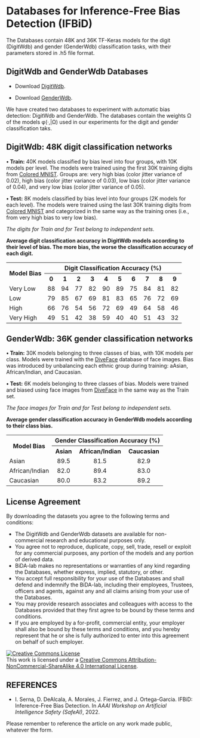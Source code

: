 # 

# Databases for Inference-Free Bias Detection (IFBiD)
The Databases contain 48K and 36K TF-Keras models for the digit (DigitWdb) and gender (GenderWdb) classification tasks, with their parameters stored in .h5 file format.

## DigitWdb and GenderWdb Databases

+ Download [DigitWdb](https://dauam-my.sharepoint.com/:u:/g/personal/ignacio_serna_uam_es/EYPbr33V1EtOoe1LTwO_CvkBV07plFdeXOrH4Pr8ySeSEQ).

+ Download [GenderWdb](https://dauam-my.sharepoint.com/:u:/g/personal/ignacio_serna_uam_es/Ef8pvGT5IzpBssxZCElN6doB43iP_idaOYqu2gjiXHSVIA?e=nYvxye).

We have created two databases to experiment with automatic bias detection: DigitWdb and GenderWdb. The databases contain the weights Ω of the models φ(·,|Ω) used
in our experiments for the digit and gender classification taks. 

## DigitWdb: 48K digit classification networks

**• Train:** 40K models classified by bias level into four groups, with 10K models per level. The models were trained using the first 30K training digits from [Colored MNIST](https://github.com/feidfoe/learning-not-to-learn). Groups are: very high bias (color jitter variance of 0.02), high bias (color jitter variance of 0.03), low bias (color jitter variance of 0.04), and very low bias (color jitter variance of 0.05).

**• Test:** 8K models classified by bias level into four groups (2K models for each level). The models were trained using the last 30K training digits from [Colored MNIST](https://github.com/feidfoe/learning-not-to-learn) and categorized in the same way as the training ones (i.e., from very high bias to very low bias).

*The digits for Train and for Test belong to independent sets.*

**Average digit classification accuracy in DigitWdb models according to their level of bias. The more bias, the worse the classification accuracy of each digit.**
<table>
  <tr align="center">
    <th rowspan="2">Model Bias</th>
    <th colspan="10">Digit Classification Accuracy (%)</th>
  </tr>
   <tr align="center">
    <th>0<th>1<th>2<th>3<th>4<th>5<th>6<th>7<th>8<th>9
  </tr>
  <tr align="center"><td align="left">Very Low	 <td>	88  <td> 94 <td> 77 <td> 82 <td> 90 <td> 89 <td> 75 <td> 84 <td> 81 <td> 82 </tr>
  <tr align="center"><td align="left">Low	      <td>	79  <td>  85  <td>  67  <td>  69  <td>  81  <td>  83  <td>  65  <td>  76  <td>  72  <td>  69 </tr>
  <tr align="center"><td align="left">High	     <td>	66  <td>  76  <td>  54  <td>  56  <td>  72  <td>  69  <td>  49  <td>  64  <td>  58  <td>  46	</tr>
  <tr align="center"><td align="left">Very High	<td>	49  <td>  51  <td>  42  <td>  38  <td>  59  <td>  40  <td>  40  <td>  51  <td>  43  <td>  32 </tr>
</table>


## GenderWdb: 36K gender classification networks

**• Train:** 30K models belonging to three classes of bias, with 10K models per class. Models were trained with the [DiveFace](https://github.com/BiDAlab/DiveFace) database of face images. Bias was introduced by unbalancing each ethnic group during training: aAsian, African/Indian, and Caucasian.

**• Test:** 6K models belonging to three classes of bias. Models were trained and biased using face images from [DiveFace](https://github.com/BiDAlab/DiveFace) in the same way as the Train set.

*The face images for Train and for Test belong to independent sets.*

**Average gender classification accuracy in GenderWdb models according to their class bias.**
<table>
  <tr align="center">
    <th rowspan="2">Model Bias</th>
    <th colspan="10">Gender Classification Accuracy (%)</th>
  </tr>
   <tr align="center">
    <th>Asian<th>African/Indian<th>Caucasian
  </tr>
  <tr align="center"><td align="left">Asian	 <td>	89.5  <td> 81.5 <td> 82.9 </tr>
  <tr align="center"><td align="left">African/Indian	      <td>	82.0  <td>  89.4  <td>  83.0  </tr>
  <tr align="center"><td align="left">Caucasian	     <td>	80.0  <td>  83.2  <td>  89.2  </tr>
</table>

<!-- ![](https://github.com/BiDAlab/BeCAPTCHA-Mouse/blob/master/Fig5.png) -->

## License Agreement
By downloading the datasets you agree to the following terms and conditions:

+ The DigitWdb and GenderWdb datasets are available for non-commercial research and educational purposes only.
+ You agree not to reproduce, duplicate, copy, sell, trade, resell or exploit for any commercial purposes, any portion of the models and any portion of derived data.
+ BiDA-lab makes no representations or warranties of any kind regarding the Databases, whether express, implied, statutory, or other.
+ You accept full responsibility for your use of the Databases and shall defend and indemnify the BiDA-lab, including their employees, Trustees, officers and agents, against any and all claims arising from your use of the Databases.
+ You may provide research associates and colleagues with access to the Databases provided that they first agree to be bound by these terms and conditions.
+ If you are employed by a for-profit, commercial entity, your employer shall also be bound by these terms and conditions, and you hereby represent that he or she is fully authorized to enter into this agreement on behalf of such employer.

<a rel="license" href="http://creativecommons.org/licenses/by-nc-sa/4.0/"><img alt="Creative Commons License" style="border-width:0" src="https://i.creativecommons.org/l/by-nc-sa/4.0/88x31.png" /></a><br />This work is licensed under a <a rel="license" href="http://creativecommons.org/licenses/by-nc-sa/4.0/">Creative Commons Attribution-NonCommercial-ShareAlike 4.0 International License</a>.

## REFERENCES

+ I. Serna, D. DeAlcala, A. Morales, J. Fierrez, and J. Ortega-Garcia. IFBiD: Inference-Free Bias Detection. In *AAAI Workshop on Artificial Intelligence Safety (SafeAI)*, 2022.

Please remember to reference the article on any work made public, whatever the form.
